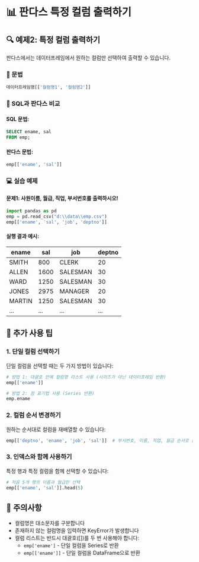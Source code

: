# 📊 판다스 특정 컬럼 출력하기

## 🔍 예제2: 특정 컬럼 출력하기

판다스에서는 데이터프레임에서 원하는 컬럼만 선택하여 출력할 수 있습니다.

### 📝 문법

```python
데이터프레임명[['컬럼명1', '컬럼명2']]
```

### 🔄 SQL과 판다스 비교

#### SQL 문법:
```sql
SELECT ename, sal
FROM emp;
```

#### 판다스 문법:
```python
emp[['ename', 'sal']]
```

### 💻 실습 예제

#### 문제1: 사원이름, 월급, 직업, 부서번호를 출력하시오!

```python
import pandas as pd
emp = pd.read_csv("d:\\data\\emp.csv")
emp[['ename', 'sal', 'job', 'deptno']]
```

#### 실행 결과 예시:

| ename | sal | job | deptno |
|-------|-----|-----|--------|
| SMITH | 800 | CLERK | 20 |
| ALLEN | 1600 | SALESMAN | 30 |
| WARD | 1250 | SALESMAN | 30 |
| JONES | 2975 | MANAGER | 20 |
| MARTIN | 1250 | SALESMAN | 30 |
| ... | ... | ... | ... |

## 🌟 추가 사용 팁

### 1. 단일 컬럼 선택하기

단일 컬럼을 선택할 때는 두 가지 방법이 있습니다:

```python
# 방법 1: 대괄호 안에 컬럼명 리스트 사용 (시리즈가 아닌 데이터프레임 반환)
emp[['ename']]

# 방법 2: 점 표기법 사용 (Series 반환)
emp.ename
```

### 2. 컬럼 순서 변경하기

원하는 순서대로 컬럼을 재배열할 수 있습니다:

```python
emp[['deptno', 'ename', 'job', 'sal']]  # 부서번호, 이름, 직업, 월급 순서로 출력
```

### 3. 인덱스와 함께 사용하기

특정 행과 특정 컬럼을 함께 선택할 수 있습니다:

```python
# 처음 5개 행의 이름과 월급만 선택
emp[['ename', 'sal']].head(5)
```

## 📌 주의사항

- 컬럼명은 대소문자를 구분합니다
- 존재하지 않는 컬럼명을 입력하면 KeyError가 발생합니다
- 컬럼 리스트는 반드시 대괄호([])를 두 번 사용해야 합니다:
  - `emp['ename']` - 단일 컬럼을 Series로 반환
  - `emp[['ename']]` - 단일 컬럼을 DataFrame으로 반환
